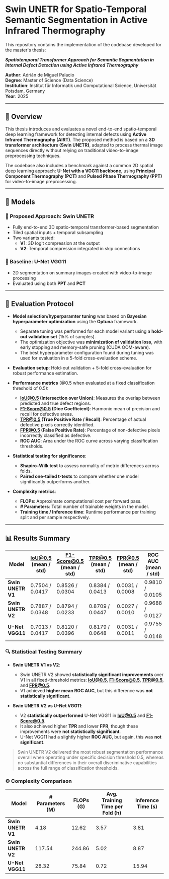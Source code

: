 # Swin UNETR for Spatio-Temporal Semantic Segmentation in Active Infrared Thermography

This repository contains the implementation of the codebase developed for the master's thesis:

**_Spatiotemporal Transformer Approach for Semantic Segmentation in Internal Defect Detection using Active Infrared Thermography_**

**Author**: Adrián de Miguel Palacio  
**Degree**: Master of Science (Data Science)  
**Institution**: Institut für Informatik und Computational Science, Universität Potsdam, Germany  
**Year**: 2025

---

## 🧠 Overview

This thesis introduces and evaluates a novel end-to-end spatio-temporal deep learning framework for detecting internal defects using **Active Infrared Thermography (AIRT)**. The proposed method is based on a **3D transformer architecture (Swin UNETR)**, adapted to process thermal image sequences directly without relying on traditional video-to-image preprocessing techniques.

The codebase also includes a benchmark against a common 2D spatial deep learning approach: **U-Net with a VGG11 backbone**, using **Principal Component Thermography (PCT)** and **Pulsed Phase Thermography (PPT)** for video-to-image preprocessing.

---

## 🧩 Models

### 🔷 Proposed Approach: Swin UNETR

- Fully end-to-end 3D spatio-temporal transformer-based segmentation
- Tiled spatial inputs + temporal subsampling
- Two variants tested:
  - **V1**: 3D logit compression at the output
  - **V2**: Temporal compression integrated in skip connections

### 🔶 Baseline: U-Net VGG11

- 2D segmentation on summary images created with video-to-image processing
- Evaluated using both **PPT** and **PCT**

---

## 🧪 Evaluation Protocol

- **Model selection/hyperparamter tuning** was based on **Bayesian hyperparameter optimization** using the **Optuna** framework.
  - Separate tuning was performed for each model variant using a **hold-out validation set** (15% of samples).
  - The optimization objective was **minimization of validation loss**, with early stopping and memory-safe pruning (CUDA OOM-aware).
  - The best hyperparameter configuration found during tuning was used for evaluation in a 5-fold cross-evaluation scheme.

- **Evaluation setup**: Hold-out validation + 5-fold cross-evaluation for robust performance estimation.

- **Performance metrics** (@0.5 when evaluated at a fixed classification threshold of 0.5):
  - **IoU@0.5 (Intersection over Union)**: Measures the overlap between predicted and true defect regions.
  - **F1-Score@0.5 (Dice Coefficient)**: Harmonic mean of precision and recall for defective areas.
  - **TPR@0.5 (True Positive Rate / Recall)**: Percentage of actual defective pixels correctly identified.  
  - **FPR@0.5 (False Positive Rate)**: Percentage of non-defective pixels incorrectly classified as defective.  
  - **ROC AUC**: Area under the ROC curve across varying classification thresholds.

- **Statistical testing for significance**:
  - **Shapiro–Wilk test** to assess normality of metric differences across folds.
  - **Paired one-tailed t-tests** to compare whether one model significantly outperforms another.

- **Complexity metrics**:
  - **FLOPs**: Approximate computational cost per forward pass.
  - **# Parameters**: Total number of trainable weights in the model.
  - **Training time / Inference time**: Runtime performance per training split and per sample respectively.

---

## 📊 Results Summary

| Model             | IoU@0.5 (mean / std) | F1-Score@0.5 (mean / std)  | TPR@0.5 (mean / std)  | FPR@0.5 (mean / std)  | ROC AUC (mean / std)  |
|-------------------|----------------------|----------------------------|-----------------------|-----------------------|-----------------------|
| **Swin UNETR V1** | 0.7504 / 0.0417      | 0.8526 / 0.0304            | 0.8384 / 0.0413       | 0.0031 / 0.0008       | 0.9810 / 0.0105       |
| **Swin UNETR V2** | 0.7887 / 0.0348      | 0.8794 / 0.0233            | 0.8709 / 0.0447       | 0.0027 / 0.0010       | 0.9688 / 0.0127       |
| **U-Net VGG11**   | 0.7013 / 0.0417      | 0.8120 / 0.0396            | 0.8179 / 0.0648       | 0.0031 / 0.0011       | 0.9755 / 0.0148       |

### 🔍 Statistical Testing Summary

- **Swin UNETR V1 vs V2**:
  - Swin UNETR V2 showed **statistically significant improvements** over V1 in all fixed-threshold metrics: **IoU@0.5**, **F1-Score@0.5**, **TPR@0.5**, and **FPR@0.5**.
  - V1 achieved **higher mean ROC AUC**, but this difference was **not statistically significant**.

- **Swin UNETR V2 vs U-Net VGG11**:
  - V2 **statistically outperformed** U-Net VGG11 in **IoU@0.5** and **F1-Score@0.5**.
  - It also achieved higher **TPR** and lower **FPR**, though these improvements were **not statistically significant**.
  - U-Net VGG11 had a slightly higher **ROC AUC**, but again, this was **not significant**.

> Swin UNETR V2 delivered the most robust segmentation performance overall when operating under specific decision threshold 0.5, whereas no substantial differences in their overall discriminative capabilities across the full range of classification thresholds.

### ⚙️ Complexity Comparison

| Model             | # Parameters (M) | FLOPs (G) | Avg. Training Time per Fold (h) | Inference Time (s)                  |
|-------------------|------------------|-----------|---------------------------------|-------------------------------------|
| **Swin UNETR V1** | 4.18             | 12.62     | 3.57                            | 3.81                                |
| **Swin UNETR V2** | 117.54           | 244.86    | 5.02                            | 8.87                                |
| **U-Net VGG11**   | 28.32            | 75.84     | 0.72                            | 15.94                               |







